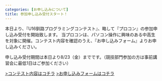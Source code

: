 ```yaml
---
categories: [お申し込みについて]
title: 参加申し込み受付スタート！
---
```

本日より、『U16釧路プログラミングコンテスト』、略して『プロコン』の参加申し込み受付を開始致します。
当プロコンは、パソコン操作に興味のある中高生を対象に開催。コンテスト内容を確認のうえ、『お申し込みフォーム』よりお申し込みください。

申し込み受付期間は本日より8/23（金）までです。（競技部門参加の方は事前講習会に最低1日はご参加ください）

<a href="http://procon.kushi.ro/contest" title="釧路プロコン内容" target="_blank">>コンテスト内容はコチラ</a>
<a href="http://procon.kushi.ro/form" title="釧路プロコン申し込み" target="_blank">>お申し込みフォームはコチラ</a>